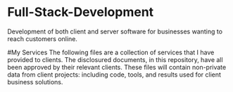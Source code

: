 # Full-Stack-Development
Development of both client and server software for businesses wanting to reach customers online.

#My Services
The following files are a collection of services that I have provided to clients. The disclosured documents, in this repository, have all been approved by their relevant clients. These files will contain non-private data from client projects: including code, tools, and results used for client business solutions.
